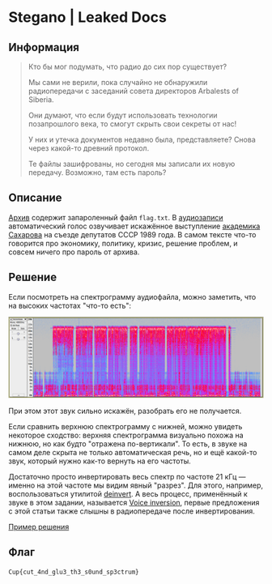 # Stegano | Leaked Docs

## Информация

> Кто бы мог подумать, что радио до сих пор существует?
> 
> Мы сами не верили, пока случайно не обнаружили радиопередачи с заседаний совета директоров Arbalests of Siberia.
> 
> Они думают, что если будут использовать технологии позапрошлого века, то смогут скрыть свои секреты от нас!
> 
> У них и утечка документов недавно была, представляете? Снова через какой-то древний протокол. 
> 
> Те файлы зашифрованы, но сегодня мы записали их новую передачу. Возможно, там есть пароль?


## Описание

[Архив](task/docs.zip) содержит запароленный файл `flag.txt`. В [аудиозаписи](task/transmission.wav) автоматический голос озвучивает искажённое выступление [академика Сахарова](https://ru.wikipedia.org/wiki/Сахаров,_Андрей_Дмитриевич) на съезде депутатов СССР 1989 года. В самом тексте что-то говорится про экономику, политику, кризис, решение проблем, и совсем ничего про пароль от архива.


## Решение

Если посмотреть на спектрограмму аудиофайла, можно заметить, что на высоких частотах "что-то есть":

![спектрограмма](writeup/spectrogram.png)

При этом этот звук сильно искажён, разобрать его не получается. 

Если сравнить верхнюю спектрограмму с нижней, можно увидеть некоторое сходство: верхняя спектрограмма визуально похожа на нижнюю, но как будто "отражена по-вертикали". То есть, в звуке на самом деле скрыта не только автоматическая речь, но и ещё какой-то звук, который нужно как-то вернуть на его частоты.

Достаточно просто инвертировать весь спектр по частоте 21 кГц — именно на этой частоте мы видим явный "разрез". Для этого, например, воспользоваться утилитой [deinvert](https://github.com/windytan/deinvert). А весь процесс, применённый к звуке в этом задании, называется [Voice inversion](https://en.wikipedia.org/wiki/Voice_inversion), первые предложения с этой статьи также слышны в радиопередаче после инвертирования.

[Пример решения](task/exploit.sh)


## Флаг

`Cup{cut_4nd_glu3_th3_s0und_sp3ctrum}`
